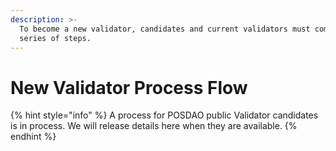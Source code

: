 ```yaml
---
description: >-
  To become a new validator, candidates and current validators must complete a
  series of steps.
---
```


# New Validator Process Flow

{% hint style="info" %}
A process for POSDAO public Validator candidates is in process. We will release details here when they are available.
{% endhint %}

